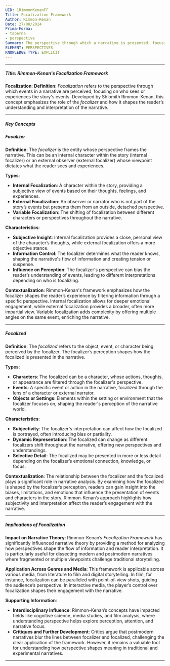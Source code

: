 ```yaml
---
UID: 1RimmonKenanFF
Title: Focalization Framework
Author: Rimmon-Kenan
Date: 27/08/2024
Prima-Forma:
- taberna
- perspective
Summary: The perspective through which a narrative is presented, focusing on who sees or perceives the events within the story.
ELEMENT: PERSPECTIVES
KNOWLEDGE TYPE: EXPLICIT
---
```


---

##### Title: Rimmon-Kenan's Focalization Framework

**Focalization**:
   **Definition**: *Focalization* refers to the perspective through which events in a narrative are perceived, focusing on who sees or experiences the story's events. Developed by Shlomith Rimmon-Kenan, this concept emphasizes the role of the *focalizer* and how it shapes the reader’s understanding and interpretation of the narrative.

---

##### Key Concepts

##### Focalizer

**Definition**:
   The *focalizer* is the entity whose perspective frames the narrative. This can be an internal character within the story (internal focalizer) or an external observer (external focalizer) whose viewpoint dictates what the reader sees and experiences.

**Types**:
   - **Internal Focalization**: A character within the story, providing a subjective view of events based on their thoughts, feelings, and experiences.
   - **External Focalization**: An observer or narrator who is not part of the story’s events but presents them from an outside, detached perspective.
   - **Variable Focalization**: The shifting of focalization between different characters or perspectives throughout the narrative.

**Characteristics**:
   - **Subjective Insight**: Internal focalization provides a close, personal view of the character’s thoughts, while external focalization offers a more objective stance.
   - **Information Control**: The focalizer determines what the reader knows, shaping the narrative's flow of information and creating tension or suspense.
   - **Influence on Perception**: The focalizer's perspective can bias the reader’s understanding of events, leading to different interpretations depending on who is focalizing.

**Contextualization**:
   Rimmon-Kenan's framework emphasizes how the focalizer shapes the reader’s experience by filtering information through a specific perspective. Internal focalization allows for deeper emotional engagement, while external focalization provides a broader, often more impartial view. Variable focalization adds complexity by offering multiple angles on the same event, enriching the narrative.

---

##### Focalized

**Definition**:
   The *focalized* refers to the object, event, or character being perceived by the focalizer. The focalizer’s perception shapes how the focalized is presented in the narrative.

**Types**:
   - **Characters**: The focalized can be a character, whose actions, thoughts, or appearance are filtered through the focalizer's perspective.
   - **Events**: A specific event or action in the narrative, focalized through the lens of a character or external narrator.
   - **Objects or Settings**: Elements within the setting or environment that the focalizer focuses on, shaping the reader's perception of the narrative world.

**Characteristics**:
   - **Subjectivity**: The focalizer's interpretation can affect how the focalized is portrayed, often introducing bias or partiality.
   - **Dynamic Representation**: The focalized can change as different focalizers shift throughout the narrative, offering new perspectives and understandings.
   - **Selective Detail**: The focalized may be presented in more or less detail depending on the focalizer’s emotional connection, knowledge, or focus.

**Contextualization**:
   The relationship between the focalizer and the focalized plays a significant role in narrative analysis. By examining how the focalized is shaped by the focalizer’s perception, readers can gain insight into the biases, limitations, and emotions that influence the presentation of events and characters in the story. Rimmon-Kenan’s approach highlights how subjectivity and interpretation affect the reader’s engagement with the narrative.

---

##### Implications of Focalization

**Impact on Narrative Theory**:
   Rimmon-Kenan’s *Focalization Framework* has significantly influenced narrative theory by providing a method for analyzing how perspectives shape the flow of information and reader interpretation. It is particularly useful for dissecting modern and postmodern narratives where fragmented or multiple viewpoints challenge traditional storytelling.

**Application Across Genres and Media**:
   This framework is applicable across various media, from literature to film and digital storytelling. In film, for instance, focalization can be paralleled with point-of-view shots, guiding the audience’s perspective. In interactive media, the player’s control over focalization shapes their engagement with the narrative.

**Supporting Information**:
   - **Interdisciplinary Influence**: Rimmon-Kenan’s concepts have impacted fields like cognitive science, media studies, and film analysis, where understanding perspective helps explore perception, attention, and narrative focus.
   - **Critiques and Further Development**: Critics argue that postmodern narratives blur the lines between focalizer and focalized, challenging the clear application of the framework. However, it remains a valuable tool for understanding how perspective shapes meaning in traditional and experimental narratives.

---
